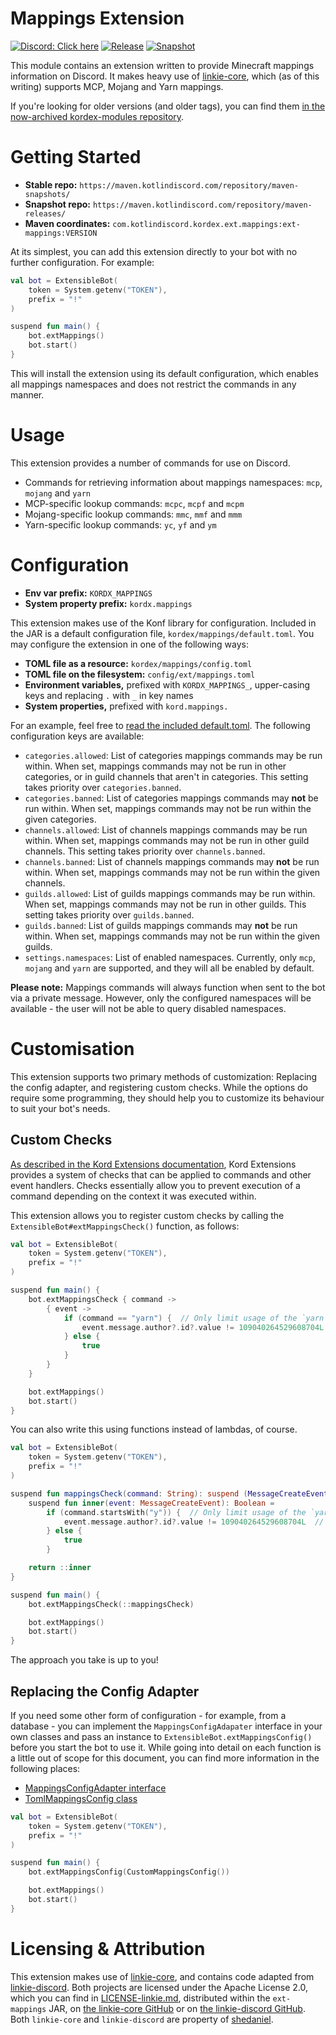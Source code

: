 # Mappings Extension

[![Discord: Click here](https://img.shields.io/static/v1?label=Discord&message=Click%20here&color=7289DA&style=for-the-badge&logo=discord)](https://discord.gg/gjXqqCS) [![Release](https://img.shields.io/nexus/r/com.kotlindiscord.kordex.ext.mappings/ext-mappings?nexusVersion=3&logo=gradle&color=blue&label=Release&server=https%3A%2F%2Fmaven.kotlindiscord.com&style=for-the-badge)](https://maven.kotlindiscord.com/#browse/browse:maven-releases:com%2Fkotlindiscord%2Fkordex%2Fext%2Fmappings%2Fext-mappings) [![Snapshot](https://img.shields.io/nexus/s/com.kotlindiscord.kordex.ext.mappings/ext-mappings?logo=gradle&color=orange&label=Snapshot&server=https%3A%2F%2Fmaven.kotlindiscord.com&style=for-the-badge)](https://maven.kotlindiscord.com/#browse/browse:maven-snapshots:com%2Fkotlindiscord%2Fkordex%2Fext%2Fmappings%2Fext-mappings)

This module contains an extension written to provide Minecraft mappings information on Discord. It makes heavy use
of [linkie-core](https://github.com/shedaniel/linkie-core), which (as of this writing) supports MCP, Mojang and Yarn
mappings.

If you're looking for older versions (and older tags), you can find them 
[in the now-archived kordex-modules repository](https://github.com/Kotlin-Discord/kordex-modules/releases).

# Getting Started

* **Stable repo:** `https://maven.kotlindiscord.com/repository/maven-snapshots/`
* **Snapshot repo:** `https://maven.kotlindiscord.com/repository/maven-releases/`
* **Maven coordinates:** `com.kotlindiscord.kordex.ext.mappings:ext-mappings:VERSION`

At its simplest, you can add this extension directly to your bot with no further configuration. For example:

```kotlin
val bot = ExtensibleBot(
    token = System.getenv("TOKEN"),
    prefix = "!"
)

suspend fun main() {
    bot.extMappings()
    bot.start()
}
```

This will install the extension using its default configuration, which enables all mappings namespaces and does not
restrict the commands in any manner.

# Usage

This extension provides a number of commands for use on Discord.

* Commands for retrieving information about mappings namespaces: `mcp`, `mojang` and `yarn`
* MCP-specific lookup commands: `mcpc`, `mcpf` and `mcpm`
* Mojang-specific lookup commands: `mmc`, `mmf` and `mmm`
* Yarn-specific lookup commands: `yc`, `yf` and `ym`

# Configuration

* **Env var prefix:** `KORDX_MAPPINGS`
* **System property prefix:** `kordx.mappings`

This extension makes use of the Konf library for configuration. Included in the JAR is a default configuration file,
`kordex/mappings/default.toml`. You may configure the extension in one of the following ways:

* **TOML file as a resource:** `kordex/mappings/config.toml`
* **TOML file on the filesystem:** `config/ext/mappings.toml`
* **Environment variables,** prefixed with `KORDX_MAPPINGS_`, upper-casing keys and replacing `.` with `_` in key names
* **System properties,** prefixed with `kord.mappings.`

For an example, feel free to [read the included default.toml](src/main/resources/kordex/mappings/default.toml). The
following configuration keys are available:

* `categories.allowed`: List of categories mappings commands may be run within. When set, mappings commands may not be
  run in other categories, or in guild channels that aren't in categories. This setting takes priority over
  `categories.banned`.
* `categories.banned`: List of categories mappings commands may **not** be run within. When set, mappings commands may
  not be run within the given categories.
* `channels.allowed`: List of channels mappings commands may be run within. When set, mappings commands may not be run
  in other guild channels. This setting takes priority over `channels.banned`.
* `channels.banned`: List of channels mappings commands may **not** be run within. When set, mappings commands may not
  be run within the given channels.
* `guilds.allowed`: List of guilds mappings commands may be run within. When set, mappings commands may not be run in
  other guilds. This setting takes priority over `guilds.banned`.
* `guilds.banned`: List of guilds mappings commands may **not** be run within. When set, mappings commands may not be
  run within the given guilds.
* `settings.namespaces`: List of enabled namespaces. Currently, only `mcp`, `mojang` and `yarn` are supported, and
  they will all be enabled by default.

**Please note:** Mappings commands will always function when sent to the bot via a private message. However, only the
configured namespaces will be available - the user will not be able to query disabled namespaces.

# Customisation

This extension supports two primary methods of customization: Replacing the config adapter, and registering custom
checks. While the options do require some programming, they should help you to customize its behaviour to suit your
bot's needs.

## Custom Checks

[As described in the Kord Extensions documentation](https://kord-extensions.docs.kotlindiscord.com/concepts/checks/),
Kord Extensions provides a system of checks that can be applied to commands and other event handlers. Checks essentially
allow you to prevent execution of a command depending on the context it was executed within.

This extension allows you to register custom checks by calling the `ExtensibleBot#extMappingsCheck()` function,
as follows:

```kotlin
val bot = ExtensibleBot(
    token = System.getenv("TOKEN"),
    prefix = "!"
)

suspend fun main() {
    bot.extMappingsCheck { command ->
        { event ->
            if (command == "yarn") {  // Only limit usage of the `yarn` command
                event.message.author?.id?.value != 109040264529608704L  // We don't want gdude using this
            } else {
                true
            }
        }
    }

    bot.extMappings()
    bot.start()
}
```

You can also write this using functions instead of lambdas, of course.

```kotlin
val bot = ExtensibleBot(
    token = System.getenv("TOKEN"),
    prefix = "!"
)

suspend fun mappingsCheck(command: String): suspend (MessageCreateEvent) -> Boolean {
    suspend fun inner(event: MessageCreateEvent): Boolean =
        if (command.startsWith("y")) {  // Only limit usage of the `yarn` commands
            event.message.author?.id?.value != 109040264529608704L  // We don't want gdude using this
        } else {
            true
        }

    return ::inner
}

suspend fun main() {
    bot.extMappingsCheck(::mappingsCheck)

    bot.extMappings()
    bot.start()
}
```

The approach you take is up to you!

## Replacing the Config Adapter

If you need some other form of configuration - for example, from a database - you can implement the
`MappingsConfigAdapater` interface in your own classes and pass an instance to `ExtensibleBot.extMappingsConfig()`
before you start the bot to use it. While going into detail on each function is a little out of scope for this
document, you can find more information in the following places:

* [MappingsConfigAdapter interface](src/main/kotlin/com/kotlindiscord/kordex/ext/mappings/configuration/MappingsConfigAdapter.kt)
* [TomlMappingsConfig class](src/main/kotlin/com/kotlindiscord/kordex/ext/mappings/configuration/TomlMappingsConfig.kt)

```kotlin
val bot = ExtensibleBot(
    token = System.getenv("TOKEN"),
    prefix = "!"
)

suspend fun main() {
    bot.extMappingsConfig(CustomMappingsConfig())

    bot.extMappings()
    bot.start()
}
```

# Licensing & Attribution

This extension makes use of [linkie-core](https://github.com/shedaniel/linkie-core), and contains code adapted
from [linkie-discord](https://github.com/shedaniel/linkie-discord). Both projects are licensed under the Apache License
2.0, which you can find in [LICENSE-linkie.md](LICENSE-linkie.md), distributed within the
`ext-mappings` JAR, on [the linkie-core GitHub](https://github.com/shedaniel/linkie-core/blob/master/LICENSE.md) or
on [the linkie-discord GitHub](https://github.com/shedaniel/linkie-discord/blob/master/LICENSE.md). Both
`linkie-core` and `linkie-discord` are property of [shedaniel](https://github.com/shedaniel).
